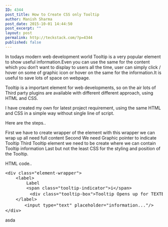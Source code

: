 ```yaml
---
ID: 4344
post_title: How to Create CSS only Tooltip
author: Manish Sharma
post_date: 2015-10-01 14:44:50
post_excerpt: ""
layout: post
permalink: http://teckstack.com/?p=4344
published: false
---
```

In todays modern web development world Tooltip is a very popular element to show useful information.Even you can use the same
for the content which you don’t want to display to users all the time, user can simply click / hover on some of graphic icon or hover on the same
for the information.It is useful to save lots of space on webpage.

Tooltip is a important element
for web developments, so on the air lots of Third party plugins are available with different different approach, using HTML and CSS.

I have created my own
for latest project requirement, using the same HTML and CSS in a simple way without single line of script.

Here are the steps..

First we have to create wrapper of the element with this wrapper we can wrap up all need full content
Second We need Graphic pointer to indicate Tooltip
Third Tooltip element we need to be create where we can contain Tooltip information
Last but not the least CSS
for the styling and position of the Tooltip.

HTML code..
<pre>&lt;div class="element-wrapper"&gt;
    &lt;label&gt;
        Label
        &lt;span class="tooltip-indicator"&gt;i&lt;/span&gt;
　　      &lt;div class="tooltip-box"&gt;Tooltip Opens up for TEXTBOX2&lt;/div&gt;
    &lt;/label&gt;
　　    &lt;input type="text" placeholder="information..."/&gt;
&lt;/div&gt;
</pre>
asda